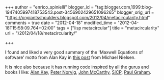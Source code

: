 +++
author = "enrico_spinielli"
blogger_id = "tag:blogger.com,1999:blog-1947405997418753543.post-3456902429651096265"
blogger_orig_url = "https://ongiantsshoulders.blogspot.com/2012/04/metacircularity.html"
comments = true
date = "2012-04-18"
modified_time = "2012-04-18T15:58:09.764+02:00"
tags = ["lisp metacircular"]
title = "metacircularity"
url = "/2012/04/18/metacircularity/"

+++

I found and liked a very good summary of the 'Maxwell Equations of software'
motto from Alan Kay in
[this post](https://www.michaelnielsen.org/ddi/lisp-as-the-maxwells-equations-of-software/)
from Michael Nielsen.

It is nice also because it has running code inspired by all the gurus and books
I like: [Alan Kay](https://en.wikipedia.org/wiki/Alan_Kay),
[Peter Norvig](https://norvig.com),
[John McCarthy](https://www-formal.stanford.edu/jmc/),
[SICP](https://mitpress.mit.edu/sicp/full-text/book/book-Z-H-4.html),
[Paul Graham](https://paulgraham.com/).
